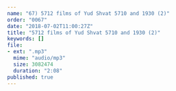 ```yaml
---
name: "67) 5712 films of Yud Shvat 5710 and 1930 (2)"
order: "0067"
date: "2018-07-02T11:00:27Z"
title: "5712 films of Yud Shvat 5710 and 1930 (2)"
keywords: []
file:
- ext: ".mp3"
  mime: "audio/mp3"
  size: 3082474
  duration: "2:08"
published: true
---
```

